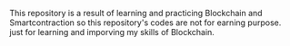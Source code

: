 This repository is a result of learning and practicing Blockchain and Smartcontraction
so this repository's codes are not for earning purpose. just for learning and imporving my skills of Blockchain.
